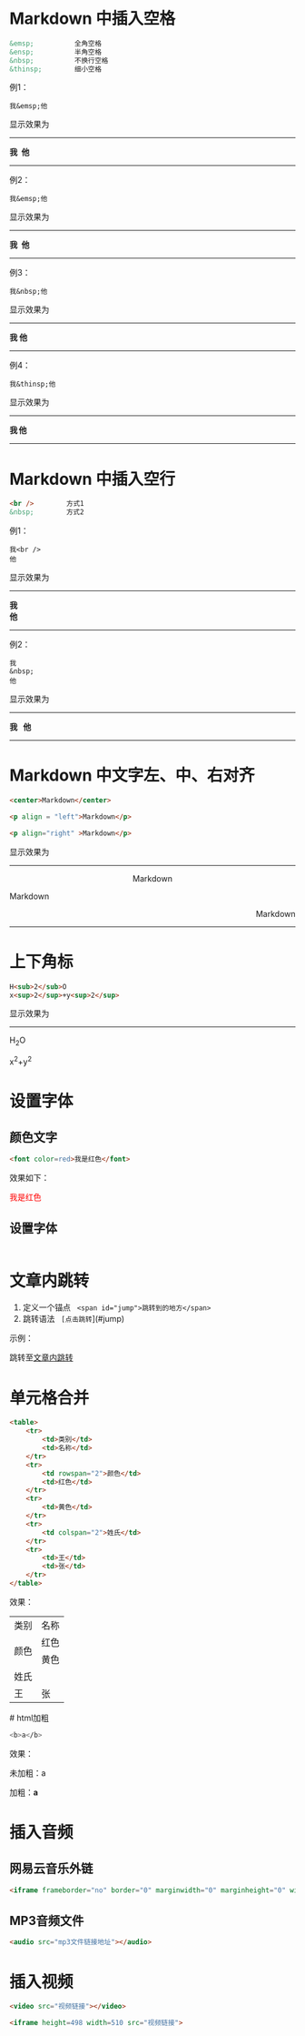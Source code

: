 # Markdown 中插入空格
```markdown
&emsp;          全角空格
&ensp;          半角空格
&nbsp;          不换行空格
&thinsp;        细小空格
```
例1：

	我&emsp;他

显示效果为

---

**我&ensp;他**

---

例2：

	我&emsp;他

显示效果为

---

**我&ensp;他**

---

例3：

	我&nbsp;他

显示效果为

---

**我&nbsp;他**

---

例4：

	我&thinsp;他

显示效果为

---

**我&thinsp;他**

---

# Markdown 中插入空行
```markdown
<br />        方式1
&nbsp;        方式2
```

例1：

	我<br /> 
	他

显示效果为

---

**我<br /> 
他**

---

例2：

	我
	&nbsp;
	他

显示效果为

---

 **我
&nbsp;
他**

---

# Markdown 中文字左、中、右对齐
```html
<center>Markdown</center>

<p align = "left">Markdown</p>

<p align="right" >Markdown</p>

```

显示效果为

---

<center>Markdown</center>

<p align = "left">Markdown</p>

<p align="right">Markdown</p>

---

# 上下角标

```markdown
H<sub>2</sub>O
x<sup>2</sup>+y<sup>2</sup>
```

显示效果为

---

H<sub>2</sub>O

x<sup>2</sup>+y<sup>2</sup>

# 设置字体

## 颜色文字

```markdown
<font color=red>我是红色</font>
```

效果如下：

<font color=red>我是红色</font>

## 设置字体

```markdown
```



# <span id="jump">文章内跳转</span>

1. 定义一个锚点 ` <span id="jump">跳转到的地方</span>`
2. 跳转语法 ` [点击跳转`](#jump)

示例：

跳转至[文章内跳转](#jump)

# 单元格合并

```html
<table>
    <tr>
        <td>类别</td>
        <td>名称</td>
    </tr>
    <tr>
        <td rowspan="2">颜色</td>
        <td>红色</td>
    </tr>
    <tr>
        <td>黄色</td>
    </tr>
    <tr>
        <td colspan="2">姓氏</td>
    </tr>
    <tr>
        <td>王</td>
        <td>张</td>
    </tr>
</table>
```

效果：

<table>
    <tr>
        <td>类别</td>
        <td>名称</td>
    </tr>
    <tr>
        <td rowspan="2">颜色</td>
        <td>红色</td>
    </tr>
    <tr>
        <td>黄色</td>
    </tr>
    <tr>
        <td colspan="2">姓氏</td>
    </tr>
    <tr>
        <td>王</td>
        <td>张</td>
    </tr>
</table>
# html加粗

```bash
<b>a</b>
```

效果：

未加粗：a

加粗：<b>a</b>

# 插入音频

## 网易云音乐外链

```html
<iframe frameborder="no" border="0" marginwidth="0" marginheight="0" width=330 height=86 src="//music.163.com/outchain/player?type=2&id=33367876&auto=1&height=66"></iframe>
```

## MP3音频文件

```html
<audio src="mp3文件链接地址"></audio>
```

# 插入视频

```html
<video src="视频链接"></video>
```

```html
<iframe height=498 width=510 src="视频链接">
```
